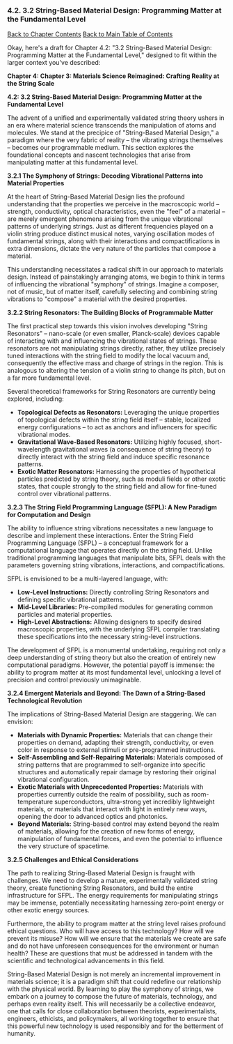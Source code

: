 ### 4.2. 3.2 String-Based Material Design: Programming Matter at the Fundamental Level

[Back to Chapter Contents](#chapter-4-contents)
[Back to Main Table of Contents](#table-of-contents)

Okay, here's a draft for Chapter 4.2: "3.2 String-Based Material Design: Programming Matter at the Fundamental Level," designed to fit within the larger context you've described:

**Chapter 4: Chapter 3: Materials Science Reimagined: Crafting Reality at the String Scale**

**4.2: 3.2 String-Based Material Design: Programming Matter at the Fundamental Level**

The advent of a unified and experimentally validated string theory ushers in an era where material science transcends the manipulation of atoms and molecules. We stand at the precipice of "String-Based Material Design," a paradigm where the very fabric of reality – the vibrating strings themselves – becomes our programmable medium. This section explores the foundational concepts and nascent technologies that arise from manipulating matter at this fundamental level.

**3.2.1 The Symphony of Strings: Decoding Vibrational Patterns into Material Properties**

At the heart of String-Based Material Design lies the profound understanding that the properties we perceive in the macroscopic world – strength, conductivity, optical characteristics, even the "feel" of a material – are merely emergent phenomena arising from the unique vibrational patterns of underlying strings. Just as different frequencies played on a violin string produce distinct musical notes, varying oscillation modes of fundamental strings, along with their interactions and compactifications in extra dimensions, dictate the very nature of the particles that compose a material.

This understanding necessitates a radical shift in our approach to materials design. Instead of painstakingly arranging atoms, we begin to think in terms of influencing the vibrational "symphony" of strings. Imagine a composer, not of music, but of matter itself, carefully selecting and combining string vibrations to "compose" a material with the desired properties.

**3.2.2 String Resonators: The Building Blocks of Programmable Matter**

The first practical step towards this vision involves developing "String Resonators" – nano-scale (or even smaller, Planck-scale) devices capable of interacting with and influencing the vibrational states of strings. These resonators are not manipulating strings directly, rather, they utilize precisely tuned interactions with the string field to modify the local vacuum and, consequently the effective mass and charge of strings in the region. This is analogous to altering the tension of a violin string to change its pitch, but on a far more fundamental level.

Several theoretical frameworks for String Resonators are currently being explored, including:

*   **Topological Defects as Resonators:**  Leveraging the unique properties of topological defects within the string field itself – stable, localized energy configurations – to act as anchors and influencers for specific vibrational modes.
*   **Gravitational Wave-Based Resonators:** Utilizing highly focused, short-wavelength gravitational waves (a consequence of string theory) to directly interact with the string field and induce specific resonance patterns.
*   **Exotic Matter Resonators:** Harnessing the properties of hypothetical particles predicted by string theory, such as moduli fields or other exotic states, that couple strongly to the string field and allow for fine-tuned control over vibrational patterns.

**3.2.3  The String Field Programming Language (SFPL): A New Paradigm for Computation and Design**

The ability to influence string vibrations necessitates a new language to describe and implement these interactions. Enter the String Field Programming Language (SFPL) – a conceptual framework for a computational language that operates directly on the string field. Unlike traditional programming languages that manipulate bits, SFPL deals with the parameters governing string vibrations, interactions, and compactifications.

SFPL is envisioned to be a multi-layered language, with:

*   **Low-Level Instructions:**  Directly controlling String Resonators and defining specific vibrational patterns.
*   **Mid-Level Libraries:**  Pre-compiled modules for generating common particles and material properties.
*   **High-Level Abstractions:**  Allowing designers to specify desired macroscopic properties, with the underlying SFPL compiler translating these specifications into the necessary string-level instructions.

The development of SFPL is a monumental undertaking, requiring not only a deep understanding of string theory but also the creation of entirely new computational paradigms. However, the potential payoff is immense: the ability to program matter at its most fundamental level, unlocking a level of precision and control previously unimaginable.

**3.2.4  Emergent Materials and Beyond: The Dawn of a String-Based Technological Revolution**

The implications of String-Based Material Design are staggering. We can envision:

*   **Materials with Dynamic Properties:** Materials that can change their properties on demand, adapting their strength, conductivity, or even color in response to external stimuli or pre-programmed instructions.
*   **Self-Assembling and Self-Repairing Materials:** Materials composed of string patterns that are programmed to self-organize into specific structures and automatically repair damage by restoring their original vibrational configuration.
*   **Exotic Materials with Unprecedented Properties:** Materials with properties currently outside the realm of possibility, such as room-temperature superconductors, ultra-strong yet incredibly lightweight materials, or materials that interact with light in entirely new ways, opening the door to advanced optics and photonics.
*   **Beyond Materials:** String-based control may extend beyond the realm of materials, allowing for the creation of new forms of energy, manipulation of fundamental forces, and even the potential to influence the very structure of spacetime.

**3.2.5 Challenges and Ethical Considerations**

The path to realizing String-Based Material Design is fraught with challenges. We need to develop a mature, experimentally validated string theory, create functioning String Resonators, and build the entire infrastructure for SFPL. The energy requirements for manipulating strings may be immense, potentially necessitating harnessing zero-point energy or other exotic energy sources.

Furthermore, the ability to program matter at the string level raises profound ethical questions. Who will have access to this technology? How will we prevent its misuse? How will we ensure that the materials we create are safe and do not have unforeseen consequences for the environment or human health? These are questions that must be addressed in tandem with the scientific and technological advancements in this field.

String-Based Material Design is not merely an incremental improvement in materials science; it is a paradigm shift that could redefine our relationship with the physical world. By learning to play the symphony of strings, we embark on a journey to compose the future of materials, technology, and perhaps even reality itself. This will necessarily be a collective endeavor, one that calls for close collaboration between theorists, experimentalists, engineers, ethicists, and policymakers, all working together to ensure that this powerful new technology is used responsibly and for the betterment of humanity.


<a id='chapter-4-3'></a>

